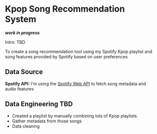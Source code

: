 # Kpop Song Recommendation System

****_work in progress_****

Intro: TBD.

To create a song recommendation tool using my Spotify Kpop playlist and song features provided by Spotify based on user preferences

## Data Source
**Spotify API:** I'm using the [Spotify Web API](https://developer.spotify.com/documentation/web-api) to fetch song metadata and audio features

## Data Engineering TBD

- Created a playlist by manually combining lots of Kpop playlists.
- Gather metadata from those songs
- Data cleaning

